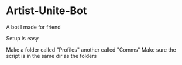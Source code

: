 # Artist-Unite-Bot
A bot I made for friend

Setup is easy

Make a folder called "Profiles" another called "Comms"
Make sure the script is in the same dir as the folders
